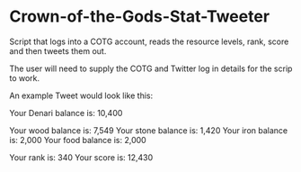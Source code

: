 # Crown-of-the-Gods-Stat-Tweeter
Script that logs into a COTG account, reads the resource levels, rank, score and then tweets them out.

The user will need to supply the COTG and Twitter log in details for the scrip to work. 

An example Tweet would look like this:

Your Denari balance is: 10,400

Your wood balance is: 7,549
Your stone balance is: 1,420
Your iron balance is: 2,000
Your food balance is: 2,000

Your rank is: 340
Your score is: 12,430
